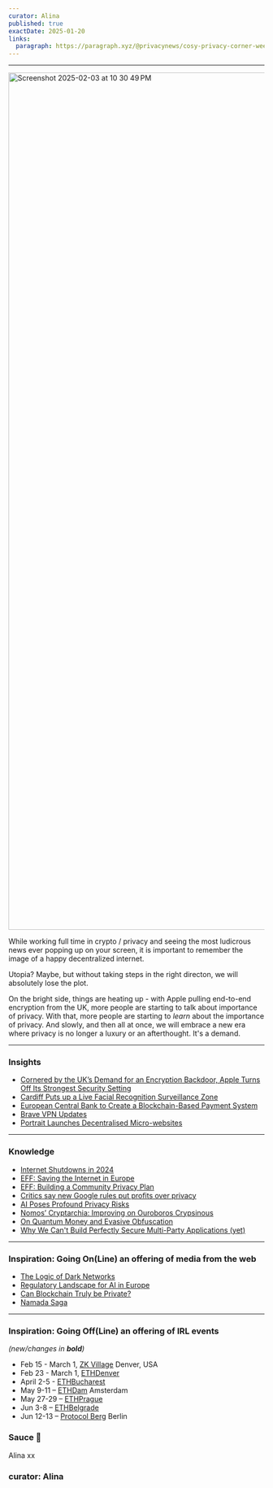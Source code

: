 ```yaml
---
curator: Alina
published: true
exactDate: 2025-01-20
links:
  paragraph: https://paragraph.xyz/@privacynews/cosy-privacy-corner-week-6
---
```


<!--
### Insights

### Knowledge

### Inspiration

### Inspiration: Going On(Line) an offering of media from the web

### Inspiration: Going Off(Line) an offering of IRL events 

### Explorer 

### Saucy Quote
-->

---
<img width="1686" alt="Screenshot 2025-02-03 at 10 30 49 PM" src="https://github.com/user-attachments/assets/317c5722-510b-40ff-88bd-ee5b8c1690e7" />


While working full time in crypto / privacy and seeing the most ludicrous news ever popping up on your screen, it is important to remember the image of a happy decentralized internet.

Utopia? Maybe, but without taking steps in the right directon, we will absolutely lose the plot.

On the bright side, things are heating up - with Apple pulling end-to-end encryption from the UK, more people are starting to talk about importance of privacy.
With that, more people are starting to *learn* about the importance of privacy. 
And slowly, and then all at once, we will embrace a new era where privacy is no longer a luxury or an afterthought. It's a demand. 

---

### Insights
- [Cornered by the UK’s Demand for an Encryption Backdoor, Apple Turns Off Its Strongest Security Setting](https://www.eff.org/deeplinks/2025/02/cornered-uks-demand-encryption-backdoor-apple-turns-its-strongest-security-setting)
- [Cardiff Puts up a Live Facial Recognition Surveillance Zone](https://bigbrotherwatch.org.uk/press-releases/big-brother-watch-condemns-uks-first-use-of-city-wide-facial-recognition-in-cardiff/)
- [European Central Bank to Create a Blockchain-Based Payment System](https://watcher.guru/news/european-central-bank-to-create-a-blockchain-based-payment-system)
- [Brave VPN Updates](https://brave.com/blog/vpn-relaunch/)
- [Portrait Launches Decentralised Micro-websites](https://blog.waku.org/portrait-launches-decentralised-micro-websites-powered-by-waku/)



---

### Knowledge
- [Internet Shutdowns in 2024](https://www.accessnow.org/internet-shutdowns-2024/)
- [EFF: Saving the Internet in Europe](https://www.eff.org/deeplinks/2025/02/saving-internet-europe-defending-privacy-and-fighting-surveillance)
- [EFF: Building a Community Privacy Plan](https://www.eff.org/deeplinks/2025/02/building-community-privacy-plan)
- [Critics say new Google rules put profits over privacy](https://www.bbc.com/news/articles/cm21g0052dno)
- [AI Poses Profound Privacy Risks](https://www.bankinfosecurity.com/ai-poses-profound-privacy-risks-signal-president-says-a-27492?utm_content=324490515&utm_medium=social&utm_source=twitter&hss_channel=tw-23420106)
- [Nomos’ Cryptarchia: Improving on Ouroboros Crypsinous](https://blog.nomos.tech/nomos-cryptarchia-improving-on-ouroboros-crypsinous/)
- [On Quantum Money and Evasive Obfuscation](https://eprint.iacr.org/2025/325)
- [Why We Can't Build Perfectly Secure Multi-Party Applications (yet)](https://mirror.xyz/privacy-scaling-explorations.eth/nXUhkZ84ckZi_5mYRFCCKgkLVFAmM2ECdEFCQul2jPs)


---

### Inspiration: Going On(Line) an offering of media from the web
- [The Logic of Dark Networks](https://x.com/Logos_network/status/1892606644594372856)
- [Regulatory Landscape for AI in Europe](https://brave.com/podcast/e58/)
- [Can Blockchain Truly be Private?](https://x.com/BlockchainEdu/status/1892144618785182019)
- [Namada Saga](https://x.com/namada/status/1894056976499232879)
---

### Inspiration: Going Off(Line) an offering of IRL events 
*(new/changes in **bold**)*

* Feb 15 - March 1, [ZK Village](https://www.zklab.systems/zkai-village) Denver, USA
* Feb 23 - March 1, [ETHDenver](https://www.ethdenver.com/)
* April 2-5 - [ETHBucharest](https://x.com/ethbucharest_?s=21)
* May 9-11 – [ETHDam](https://www.ethdam.com/) Amsterdam
* May 27-29 – [ETHPrague](https://ethprague.com/)
* Jun 3-8 – [ETHBelgrade](https://ethbelgrade.rs/)
* Jun 12-13 – [Protocol Berg](https://protocol.berlin/) Berlin


### Sauce 🥫



Alina xx

### curator: Alina
